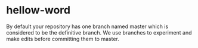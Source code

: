 # hellow-word
By default your repository has one branch named master which is considered to be the definitive branch. We use branches to experiment and make edits before committing them to master.
